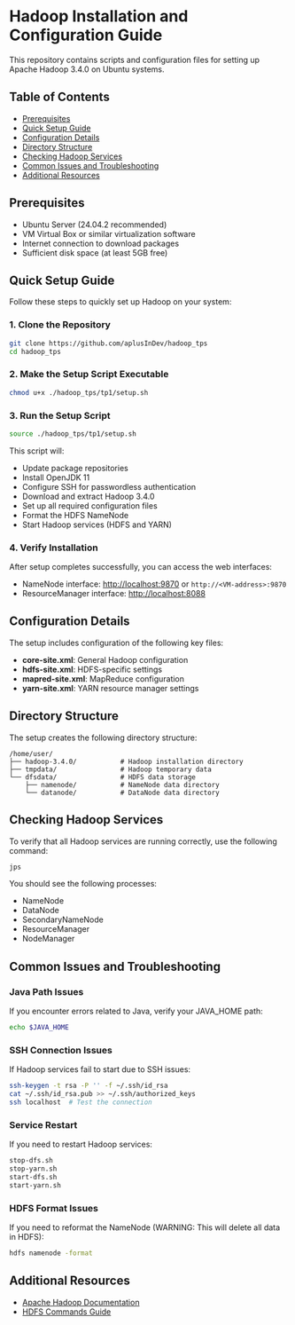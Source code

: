 # Hadoop Installation and Configuration Guide

This repository contains scripts and configuration files for setting up Apache Hadoop 3.4.0 on Ubuntu systems.

## Table of Contents
- [Prerequisites](#prerequisites)
- [Quick Setup Guide](#quick-setup-guide)
- [Configuration Details](#configuration-details)
- [Directory Structure](#directory-structure)
- [Checking Hadoop Services](#checking-hadoop-services)
- [Common Issues and Troubleshooting](#common-issues-and-troubleshooting)
- [Additional Resources](#additional-resources)

## Prerequisites

- Ubuntu Server (24.04.2 recommended)
- VM Virtual Box or similar virtualization software
- Internet connection to download packages
- Sufficient disk space (at least 5GB free)

## Quick Setup Guide

Follow these steps to quickly set up Hadoop on your system:

### 1. Clone the Repository

```bash
git clone https://github.com/aplusInDev/hadoop_tps
cd hadoop_tps
```

### 2. Make the Setup Script Executable

```bash
chmod u+x ./hadoop_tps/tp1/setup.sh
```

### 3. Run the Setup Script

```bash
source ./hadoop_tps/tp1/setup.sh
```

This script will:
- Update package repositories
- Install OpenJDK 11
- Configure SSH for passwordless authentication
- Download and extract Hadoop 3.4.0
- Set up all required configuration files
- Format the HDFS NameNode
- Start Hadoop services (HDFS and YARN)

### 4. Verify Installation

After setup completes successfully, you can access the web interfaces:

- NameNode interface: [http://localhost:9870](http://localhost:9870) or `http://<VM-address>:9870`
- ResourceManager interface: [http://localhost:8088](http://localhost:8088)

## Configuration Details

The setup includes configuration of the following key files:

- **core-site.xml**: General Hadoop configuration
- **hdfs-site.xml**: HDFS-specific settings
- **mapred-site.xml**: MapReduce configuration
- **yarn-site.xml**: YARN resource manager settings

## Directory Structure

The setup creates the following directory structure:

```
/home/user/
├── hadoop-3.4.0/           # Hadoop installation directory
├── tmpdata/                # Hadoop temporary data
└── dfsdata/                # HDFS data storage
    ├── namenode/           # NameNode data directory
    └── datanode/           # DataNode data directory
```

## Checking Hadoop Services

To verify that all Hadoop services are running correctly, use the following command:

```bash
jps
```

You should see the following processes:
- NameNode
- DataNode
- SecondaryNameNode
- ResourceManager
- NodeManager

## Common Issues and Troubleshooting

### Java Path Issues
If you encounter errors related to Java, verify your JAVA_HOME path:
```bash
echo $JAVA_HOME
```

### SSH Connection Issues
If Hadoop services fail to start due to SSH issues:
```bash
ssh-keygen -t rsa -P '' -f ~/.ssh/id_rsa
cat ~/.ssh/id_rsa.pub >> ~/.ssh/authorized_keys
ssh localhost  # Test the connection
```

### Service Restart
If you need to restart Hadoop services:
```bash
stop-dfs.sh
stop-yarn.sh
start-dfs.sh
start-yarn.sh
```

### HDFS Format Issues
If you need to reformat the NameNode (WARNING: This will delete all data in HDFS):
```bash
hdfs namenode -format
```

## Additional Resources

- [Apache Hadoop Documentation](https://hadoop.apache.org/docs/r3.4.0/)
- [HDFS Commands Guide](https://hadoop.apache.org/docs/r3.4.0/hadoop-project-dist/hadoop-common/FileSystemShell.html)
